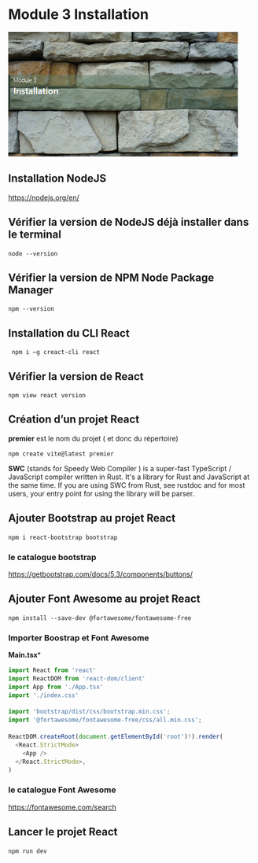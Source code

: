 # Module 3 Installation
![module-7](../img/03/module-3.png)

## Installation NodeJS
https://nodejs.org/en/
  
## Vérifier la version de NodeJS déjà installer dans le terminal
```
node --version
```
  
## Vérifier la version de NPM Node Package Manager
```
npm --version
```

## Installation du CLI React
```
 npm i –g creact-cli react
```
  
## Vérifier la version de React
```
npm view react version
```
  
## Création d’un projet React
**premier** est le nom du projet ( et donc du répertoire)
```
npm create vite@latest premier
```
**SWC** (stands for Speedy Web Compiler ) is a super-fast TypeScript / JavaScript compiler written in Rust. It's a library for Rust and JavaScript at the same time. If you are using SWC from Rust, see rustdoc and for most users, your entry point for using the library will be parser.

## Ajouter Bootstrap au projet React
 ```
 npm i react-bootstrap bootstrap
 ```
### le catalogue bootstrap
https://getbootstrap.com/docs/5.3/components/buttons/
   
## Ajouter Font Awesome au projet React
```
npm install --save-dev @fortawesome/fontawesome-free
```

### Importer Boostrap et Font  Awesome
  
**Main.tsx***  
  
```ts
import React from 'react'
import ReactDOM from 'react-dom/client'
import App from './App.tsx'
import './index.css'

import 'bootstrap/dist/css/bootstrap.min.css';
import '@fortawesome/fontawesome-free/css/all.min.css';

ReactDOM.createRoot(document.getElementById('root')!).render(
  <React.StrictMode>
    <App />
  </React.StrictMode>,
)
```

### le catalogue Font Awesome
https://fontawesome.com/search


## Lancer le projet React
```
npm run dev
```



  
